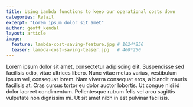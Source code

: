 ```yaml
---
title: Using Lambda functions to keep our operational costs down
categories: Retail
excerpt: "Lorem ipsum dolor sit amet"
author: geoff_kendal
layout: article
image: 
  feature: lambda-cost-saving-feature.jpg # 1024*256
  teaser: lambda-cost-saving-teaser.jpg   # 400*250
---
```


Lorem ipsum dolor sit amet, consectetur adipiscing elit. Suspendisse sed facilisis odio, vitae ultrices libero. Nunc vitae metus varius, vestibulum ipsum vel, consequat lorem. Nam viverra consequat eros, a blandit mauris facilisis at. Cras cursus tortor eu dolor auctor lobortis. Ut congue nisi id dolor laoreet condimentum. Pellentesque rutrum felis vel arcu sagittis vulputate non dignissim mi. Ut sit amet nibh in est pulvinar facilisis.
